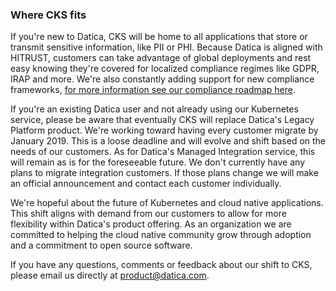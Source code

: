 ### Where CKS fits

If you're new to Datica, CKS will be home to all applications that store or transmit sensitive information, like PII or PHI. Because Datica is aligned with HITRUST, customers can take advantage of global deployments and rest easy knowing they're covered for localized compliance regimes like GDPR, IRAP and more. We're also constantly adding support for new compliance frameworks, [for more information see our compliance roadmap here](https://datica.com/platform/compliance/global/).

If you're an existing Datica user and not already using our Kubernetes service, please be aware that eventually CKS will replace Datica's Legacy Platform product. We're working toward having every customer migrate by January 2019. This is a loose deadline and will evolve and shift based on the needs of our customers. As for Datica's Managed Integration service, this will remain as is for the foreseeable future. We don't currently have any plans to migrate integration customers. If those plans change we will make an official announcement and contact each customer individually.

We're hopeful about the future of Kubernetes and cloud native applications. This shift aligns with demand from our customers to allow for more flexibility within Datica's product offering. As an organization we are committed to helping the cloud native community grow through adoption and a commitment to open source software.

If you have any questions, comments or feedback about our shift to CKS, please email us directly at [product@datica.com](mailto:product@datica.com).
